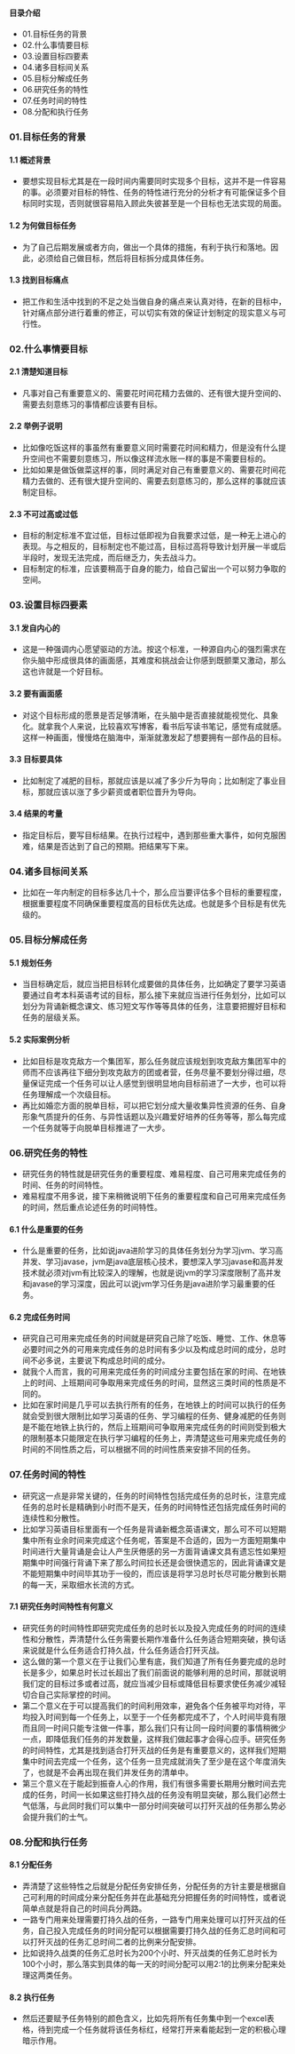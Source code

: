 #### 目录介绍
- 01.目标任务的背景
- 02.什么事情要目标
- 03.设置目标四要素
- 04.诸多目标间关系
- 05.目标分解成任务
- 06.研究任务的特性
- 07.任务时间的特性
- 08.分配和执行任务




### 01.目标任务的背景
#### 1.1 概述背景
- 要想实现目标尤其是在一段时间内需要同时实现多个目标，这并不是一件容易的事。必须要对目标的特性、任务的特性进行充分的分析才有可能保证多个目标同时实现，否则就很容易陷入顾此失彼甚至是一个目标也无法实现的局面。


#### 1.2 为何做目标任务
- 为了自己后期发展或者方向，做出一个具体的措施，有利于执行和落地。因此，必须给自己做目标，然后将目标拆分成具体任务。


#### 1.3 找到目标痛点
- 把工作和生活中找到的不足之处当做自身的痛点来认真对待，在新的目标中，针对痛点部分进行着重的修正，可以切实有效的保证计划制定的现实意义与可行性。


### 02.什么事情要目标
#### 2.1 清楚知道目标
- 凡事对自己有重要意义的、需要花时间花精力去做的、还有很大提升空间的、需要去刻意练习的事情都应该要有目标。


#### 2.2 举例子说明
- 比如像吃饭这样的事虽然有重要意义同时需要花时间和精力，但是没有什么提升空间也不需要刻意练习，所以像这样流水账一样的事是不需要目标的。
- 比如如果是做饭做菜这样的事，同时满足对自己有重要意义的、需要花时间花精力去做的、还有很大提升空间的、需要去刻意练习的，那么这样的事就应该制定目标。


#### 2.3 不可过高或过低
- 目标的制定标准不宜过低，目标过低即视为自我要求过低，是一种无上进心的表现。与之相反的，目标制定也不能过高，目标过高将导致计划开展一半或后半段时，发现无法完成，而后继乏力，失去战斗力。
- 目标制定的标准，应该要稍高于自身的能力，给自己留出一个可以努力争取的空间。


### 03.设置目标四要素
#### 3.1 发自内心的
- 这是一种强调内心愿望驱动的方法。按这个标准，一种源自内心的强烈需求在你头脑中形成很具体的画面感，其难度和挑战会让你感到既颤栗又激动，那么这也许就是一个好目标。


#### 3.2 要有画面感
- 对这个目标形成的愿景是否足够清晰，在头脑中是否直接就能视觉化、具象化。就拿我个人来说，比较喜欢写博客，看书后写读书笔记，感觉有成就感。这样一种画面，慢慢烙在脑海中，渐渐就激发起了想要拥有一部作品的目标。


#### 3.3 目标要具体
- 比如制定了减肥的目标，那就应该是以减了多少斤为导向；比如制定了事业目标，那就应该以涨了多少薪资或者职位晋升为导向。


#### 3.4 结果的考量
- 指定目标后，要写目标结果。在执行过程中，遇到那些重大事件，如何克服困难，结果是否达到了自己的预期。把结果写下来。



### 04.诸多目标间关系
- 比如在一年内制定的目标多达几十个，那么应当要评估多个目标的重要程度，根据重要程度不同确保重要程度高的目标优先达成。也就是多个目标是有优先级的。



### 05.目标分解成任务
#### 5.1 规划任务
- 当目标确定后，就应当把目标转化成要做的具体任务，比如确定了要学习英语要通过自考本科英语考试的目标，那么接下来就应当进行任务划分，比如可以划分为背诵新概念课文、练习短文写作等等具体的任务，注意要把握好目标和任务的层级关系。



#### 5.2 实际案例分析
- 比如目标是攻克敌方一个集团军，那么任务就应该规划到攻克敌方集团军中的师而不应该再往下细分到攻克敌方的团或者营，任务尽量不要划分得过细，尽量保证完成一个任务可以让人感觉到很明显地向目标前进了一大步，也可以将任务理解成一个次级目标。
- 再比如婚恋方面的脱单目标，可以把它划分成大量收集异性资源的任务、自身形象气质提升的任务、与异性话题以及兴趣爱好培养的任务等等，那么每完成一个任务就等于向脱单目标推进了一大步。



### 06.研究任务的特性
- 研究任务的特性就是研究任务的重要程度、难易程度、自己可用来完成任务的时间、任务的时间特性。
- 难易程度不用多说，接下来稍微说明下任务的重要程度和自己可用来完成任务的时间，然后重点论述任务的时间特性。



#### 6.1 什么是重要的任务
- 什么是重要的任务，比如说java进阶学习的具体任务划分为学习jvm、学习高并发、学习javase，jvm是java底层核心技术，要想深入学习javase和高并发技术就必须对jvm有比较深入的理解，也就是说jvm的学习深度限制了高并发和javase的学习深度，因此可以说jvm学习任务是java进阶学习最重要的任务。



#### 6.2 完成任务时间
- 研究自己可用来完成任务的时间就是研究自己除了吃饭、睡觉、工作、休息等必要时间之外的可用来完成任务的总时间有多少以及构成总时间的成分，总时间不必多说，主要说下构成总时间的成分。
- 就我个人而言，我的可用来完成任务的时间成分主要包括在家的时间、在地铁上的时间、上班期间可争取用来完成任务的时间，显然这三类时间的性质是不同的。
- 比如在家时间是几乎可以去执行所有的任务，在地铁上的时间可以执行的任务就会受到很大限制比如学习英语的任务、学习编程的任务、健身减肥的任务则是不能在地铁上执行的，然后上班期间可争取用来完成任务的时间则受到极大的限制基本只能限定在执行学习编程的任务上，弄清楚这些可用来完成任务的时间的不同性质之后，可以根据不同的时间性质来安排不同的任务。



### 07.任务时间的特性
- 研究这一点是非常关键的，任务的时间特性包括完成任务的总时长，注意完成任务的总时长是精确到小时而不是天，任务的时间特性还包括完成任务时间的连续性和分散性。
- 比如学习英语目标里面有一个任务是背诵新概念英语课文，那么可不可以短期集中所有业余时间来完成这个任务呢，答案是不合适的，因为一方面短期集中时间进行大量背诵是会让人产生厌倦感的另一方面背诵课文具有遗忘性如果短期集中时间强行背诵下来了那么时间拉长还是会很快遗忘的，因此背诵课文是不能短期集中时间毕其功于一役的，而应该是将学习总时长尽可能分散到长期的每一天，采取细水长流的方式。



#### 7.1 研究任务时间特性有何意义
- 研究任务的时间特性即研究完成任务的总时长以及投入完成任务的时间的连续性和分散性，弄清楚什么任务需要长期作准备什么任务适合短期突破，换句话来说就是什么任务适合打持久战，什么任务适合打歼灭战。
- 这么做的第一个意义在于让我们心里有底，我们知道了所有任务要完成的总时长是多少，如果总时长过长超出了我们前面说的能够利用的总时间，那就说明我们定的目标过多或者过高，就应当减少目标或降低目标要求使任务减少减轻切合自己实际掌控的时间。
- 第二个意义在于可以提高我们的时间利用效率，避免各个任务被平均对待，平均投入时间到每一个任务上，以至于一个任务都完成不了，个人时间毕竟有限而且同一时间只能专注做一件事，那么我们只有让同一段时间要的事情稍微少一点，即降低我们任务的并发数量，这样我们做起事才会得心应手。研究任务的时间特性，尤其是找到适合打歼灭战的任务是有重要意义的，这样我们短期集中时间去完成一个任务，这个任务一旦完成就消失了至少是在这个年度消失了，也就是不会再出现在我们并发任务的清单中。
- 第三个意义在于能起到振奋人心的作用，我们有很多需要长期用分散时间去完成的任务，时间一长如果这些打持久战的任务没有明显突破，那么我们必然士气低落，与此同时我们可以集中一部分时间突破可以打歼灭战的任务那么势必会提升我们的士气。



### 08.分配和执行任务
#### 8.1 分配任务
- 弄清楚了这些特性之后就是分配任务安排任务，分配任务的方针主要是根据自己可利用的时间成分来分配任务并在此基础充分把握任务的时间特性，或者说简单点就是将自己的时间兵分两路。
- 一路专门用来处理需要打持久战的任务，一路专门用来处理可以打歼灭战的任务，自己投入完成任务的时间分配可以根据需要打持久战的任务汇总时间和可以打歼灭战的任务汇总时间二者的比例来分配安排。
- 比如说持久战类的任务汇总时长为200个小时、歼灭战类的任务汇总时长为100个小时，那么落实到具体的每一天的时间分配可以用2:1的比例来分配来处理这两类任务。



#### 8.2 执行任务
- 然后还要赋予任务特别的颜色含义，比如先将所有任务集中到一个excel表格，待到完成一个任务就将该任务标红，经常打开来看能起到一定的积极心理暗示作用。




